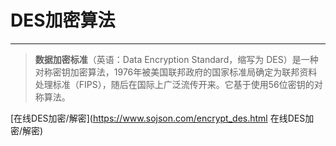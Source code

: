 # __DES加密算法__

---

> **数据加密标准**（英语：Data Encryption Standard，缩写为 DES）是一种对称密钥加密算法，1976年被美国联邦政府的国家标准局确定为联邦资料处理标准（FIPS），随后在国际上广泛流传开来。它基于使用56位密钥的对称算法。

[在线DES加密/解密](https://www.sojson.com/encrypt_des.html 在线DES加密/解密)


